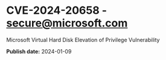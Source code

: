 # CVE-2024-20658 - secure@microsoft.com

Microsoft Virtual Hard Disk Elevation of Privilege Vulnerability

**Publish date:** 2024-01-09
